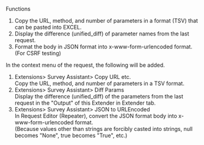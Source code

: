 Functions  
1. Copy the URL, method, and number of parameters in a format (TSV) that can be pasted into EXCEL.  
2. Display the difference (unified_diff) of parameter names from the last request.  
3. Format the body in JSON format into x-www-form-urlencoded format. (For CSRF testing)  


In the context menu of the request, the following will be added.  
1. Extensions> Survey Assistant> Copy URL etc.  
    Copy the URL, method, and number of parameters in a TSV format.  
2. Extensions> Survey Assistant> Diff Params  
    Display the difference (unified_diff) of the parameters from the last request in the "Output" of this Extender in Extender tab.
3. Extensions> Survey Assistant> JSON to URLEncoded  
    In Request Editor (Repeater), convert the JSON format body into x-www-form-urlencoded format.  
    (Because values other than strings are forcibly casted into strings, null becomes "None", true becomes "True", etc.)  
    